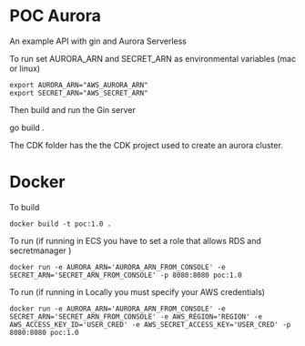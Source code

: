# POC Aurora
An example API with gin and Aurora Serverless

To run set AURORA_ARN and SECRET_ARN as environmental variables (mac or linux)

```
export AURORA_ARN="AWS_AURORA_ARN"
export SECRET_ARN="AWS_SECRET_ARN"
```

Then build and run the Gin server

go build .

The CDK folder has the the CDK project used to create an aurora cluster.

# Docker 

To build 

```
docker build -t poc:1.0 .
```

To run (if running in ECS you have to set a role that allows RDS and secretmanager )
```
docker run -e AURORA_ARN='AURORA_ARN_FROM_CONSOLE' -e SECRET_ARN='SECRET_ARN_FROM_CONSOLE' -p 8080:8080 poc:1.0
```

To run (if running in Locally you must specify your AWS credentials)
```
docker run -e AURORA_ARN='AURORA_ARN_FROM_CONSOLE' -e SECRET_ARN='SECRET_ARN_FROM_CONSOLE' -e AWS_REGION='REGION' -e AWS_ACCESS_KEY_ID='USER_CRED' -e AWS_SECRET_ACCESS_KEY='USER_CRED' -p 8080:8080 poc:1.0
```